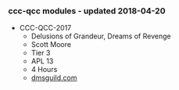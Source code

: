 ### ccc-qcc modules - updated 2018-04-20
* CCC-QCC-2017
    * Delusions of Grandeur, Dreams of Revenge
    * Scott Moore
    * Tier 3
    * APL 13
    * 4 Hours
    * [dmsguild.com](http://www.dmsguild.com/product/221415/CCCQCC2017-Delusions-of-Grandeur-Dreams-of-Revenge?affiliate_id=757342)
